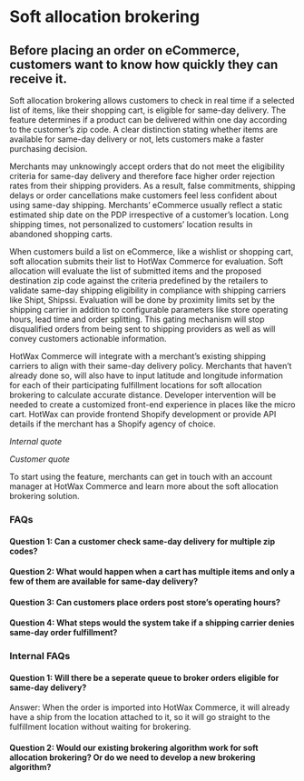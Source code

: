 # Soft allocation brokering 

## Before placing an order on eCommerce, customers want to know how quickly they can receive it.

Soft allocation brokering allows customers to check in real time if a selected list of items, like their shopping cart, is eligible for same-day delivery. The feature determines if a product can be delivered within one day according to the customer’s zip code. A clear distinction stating whether items are available for same-day delivery or not, lets customers make a faster purchasing decision.

Merchants may unknowingly accept orders that do not meet the eligibility criteria for same-day delivery and therefore face higher order rejection rates from their shipping providers. As a result, false commitments, shipping delays or order cancellations make customers feel less confident about using same-day shipping. Merchants’ eCommerce usually reflect a static estimated ship date on the PDP irrespective of a customer’s location. Long shipping times, not personalized to customers’ location results in abandoned shopping carts.

When customers build a list on eCommerce, like a wishlist or shopping cart, soft allocation submits their list to HotWax Commerce for evaluation. Soft allocation will evaluate the list of submitted items and the proposed destination zip code against the criteria predefined by the retailers to validate same-day shipping eligibility in compliance with shipping carriers like Shipt, Shipssi. Evaluation will be done by proximity limits set by the shipping carrier in addition to configurable parameters like store operating hours, lead time and order splitting. This gating mechanism will stop disqualified orders from being sent to shipping providers as well as will convey customers actionable information.

HotWax Commerce will integrate with a merchant’s existing shipping carriers to align with their same-day delivery policy. Merchants that haven’t already done so, will also have to input latitude and longitude information for each of their participating fulfillment locations for soft allocation brokering to calculate accurate distance. Developer intervention will be needed to create a customized front-end experience in places like the micro cart. HotWax can provide frontend Shopify development or provide API details if the merchant has a Shopify agency of choice.

*Internal quote*

*Customer quote*

To start using the feature, merchants can get in touch with an account manager at HotWax Commerce and learn more about the soft allocation brokering solution.

### FAQs

#### Question 1: Can a customer check same-day delivery for multiple zip codes?

#### Question 2: What would happen when a cart has multiple items and only a few of them are available for same-day delivery? 

#### Question 3: Can customers place orders post store’s operating hours?

#### Question 4: What steps would the system take if a shipping carrier denies same-day order fulfillment?

### Internal FAQs

#### Question 1: Will there be a seperate queue to broker orders eligible for same-day delivery?

Answer: When the order is imported into HotWax Commerce, it will already have a ship from the location attached to it, so it will go straight to the fulfillment location without waiting for brokering.

#### Question 2: Would our existing brokering algorithm work for soft allocation brokering? Or do we need to develop a new brokering algorithm?
